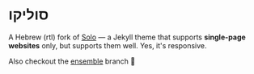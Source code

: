 # סוליקו

A Hebrew (rtl) fork of
[Solo](http://solo.chibi.io) &mdash; a Jekyll theme that supports **single-page websites** only, but supports them well. Yes, it's responsive.

Also checkout the [ensemble](https://github.com/thedod/soliko/blob/ensemble/README.md) branch :eyes:
